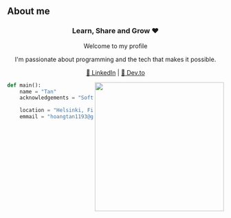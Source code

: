 ## About me
<div align="center">
  <h3>Learn, Share and Grow ❤️ </h3>
  <p>Welcome to my profile</p>
  <p>I'm passionate about programming and the tech that makes it possible.</p>
    <p>
        <a href="https://www.linkedin.com/in/tan1193" target="_blank">💼 LinkedIn</a> |
        <a href="https://dev.to/tan1193" target="_blank">📝 Dev.to</a>
  </p>
</div>
<img align="right" width="300" src="https://media1.tenor.com/m/GfSX-u7VGM4AAAAC/coding.gif" />


``` python
def main():
    name = "Tan"
    acknowledgements = "Software Engineer"

    location = "Helsinki, Finland"
    emmail = "hoangtan1193@gmail.com"
```
